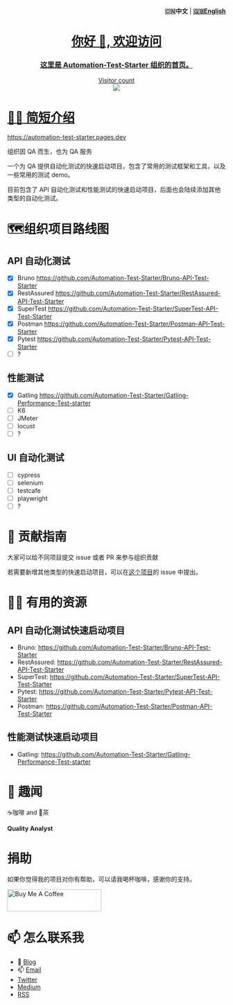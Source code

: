 <!-- markdownlint-disable MD041 -->
<!-- markdownlint-disable MD033 -->
<div align="right"><strong>🇨🇳中文</a></strong>  | <strong><a href="/profile/README.md">🇬🇧English</strong></div>
<!-- markdownlint-disable MD041 -->
<!-- markdownlint-disable MD033 -->

<!-- markdownlint-disable MD033 -->
<h1 align="center">你好 👋, 欢迎访问</h1>
<h3 align="center">这里是 Automation-Test-Starter 组织的首页。</h3>
<!-- markdownlint-disable MD033 -->

<p align="center">
  Visitor count<br>
  <img src="https://profile-counter.glitch.me/Automation-Test-Starter/count.svg" />
</p>

# 🙋‍♀️ 简短介绍

<https://automation-test-starter.pages.dev>

组织因 QA 而生，也为 QA 服务

一个为 QA 提供自动化测试的快速启动项目，包含了常用的测试框架和工具，以及一些常用的测试 demo。

目前包含了 API 自动化测试和性能测试的快速启动项目，后面也会陆续添加其他类型的自动化测试。

# 🗺️组织项目路线图

## API 自动化测试

- [x] Bruno <https://github.com/Automation-Test-Starter/Bruno-API-Test-Starter>
- [x] RestAssured <https://github.com/Automation-Test-Starter/RestAssured-API-Test-Starter>
- [x] SuperTest <https://github.com/Automation-Test-Starter/SuperTest-API-Test-Starter>
- [x] Postman <https://github.com/Automation-Test-Starter/Postman-API-Test-Starter>
- [x] Pytest <https://github.com/Automation-Test-Starter/Pytest-API-Test-Starter>
- [ ] ?

## 性能测试

- [x] Gatling <https://github.com/Automation-Test-Starter/Gatling-Performance-Test-starter>
- [ ] K6
- [ ] JMeter
- [ ] locust
- [ ] ?

## UI 自动化测试

- [ ] cypress
- [ ] selenium
- [ ] testcafe
- [ ] playwright
- [ ] ?

# 🌈 贡献指南

大家可以给不同项目提交 issue 或者 PR 来参与组织贡献

若需要新增其他类型的快速启动项目，可以在[这个项目](https://github.com/Automation-Test-Starter/.github)的 issue 中提出。

# 👩‍💻 有用的资源

## API 自动化测试快速启动项目

- Bruno: <https://github.com/Automation-Test-Starter/Bruno-API-Test-Starter>
- RestAssured: <https://github.com/Automation-Test-Starter/RestAssured-API-Test-Starter>
- SuperTest: <https://github.com/Automation-Test-Starter/SuperTest-API-Test-Starter>
- Pytest: <https://github.com/Automation-Test-Starter/Pytest-API-Test-Starter>
- Postman: <https://github.com/Automation-Test-Starter/Postman-API-Test-Starter>

## 性能测试快速启动项目

- Gatling: <https://github.com/Automation-Test-Starter/Gatling-Performance-Test-starter>

# 🍿 趣闻

☕️咖啡 and 🍵茶

**Quality Analyst**

# 捐助

如果你觉得我的项目对你有帮助，可以请我喝杯咖啡，感谢你的支持。

<!-- markdownlint-disable MD033 -->
<a href="https://www.buymeacoffee.com/naodeng" target="_blank" rel="noopener noreferrer"><img src="https://cdn.buymeacoffee.com/buttons/lato-orange.png" alt="Buy Me A Coffee" style="height: 51px !important;width: 217px !important;"></a>
<!-- markdownlint-enable MD033 -->

# 📫 怎么联系我

- 📝 [Blog](https://naodeng.tech)
- 📫 [Email](mailto:<dengnao@gmail.com>)
- [Twitter](https://twitter.com/naodeng0_0)
- [Medium](https://naodeng.medium.com)
- [RSS](https://naodeng.tech/index.xml)